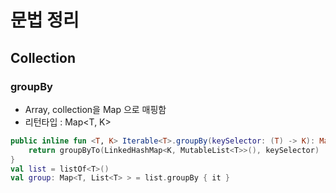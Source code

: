 # 문법 정리

## Collection
### groupBy
- Array, collection을 Map 으로 매핑함
- 리턴타입 : Map<T, K>
  
```kotlin
public inline fun <T, K> Iterable<T>.groupBy(keySelector: (T) -> K): Map<K, List<T>> {
    return groupByTo(LinkedHashMap<K, MutableList<T>>(), keySelector)
}
val list = listOf<T>()
val group: Map<T, List<T> > = list.groupBy { it }
```

